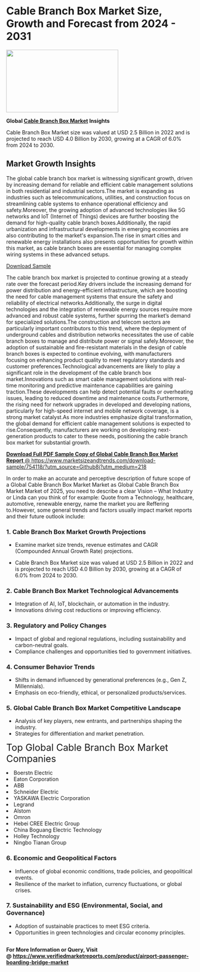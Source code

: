 <H1>Cable Branch Box Market Size, Growth and Forecast from 2024 - 2031</H1><img class="aligncenter size-medium wp-image-584254" src="https://thirdeyenews.in/wp-content/uploads/2024/09/Global-Market-Research-300x168.jpeg" alt="" width="300" height="168" /><p><strong>Global&nbsp;<a href="https://www.marketsizeandtrends.com/download-sample/754118/?utm_source=Github8j?utm_medium=218">Cable Branch Box Market</a> Insights</strong></p><p>Cable Branch Box Market size was valued at USD 2.5 Billion in 2022 and is projected to reach USD 4.0 Billion by 2030, growing at a CAGR of 6.0% from 2024 to 2030.</p><p><h2>Market Growth Insights</h2> <p>The global cable branch box market is witnessing significant growth, driven by increasing demand for reliable and efficient cable management solutions in both residential and industrial sectors.The market is expanding as industries such as telecommunications, utilities, and construction focus on streamlining cable systems to enhance operational efficiency and safety.Moreover, the growing adoption of advanced technologies like 5G networks and IoT (Internet of Things) devices are further boosting the demand for high-quality cable branch boxes.Additionally, the rapid urbanization and infrastructural developments in emerging economies are also contributing to the market's expansion.The rise in smart cities and renewable energy installations also presents opportunities for growth within this market, as cable branch boxes are essential for managing complex wiring systems in these advanced setups.</p> <p><a href="#">Download Sample</a></p> <p>The cable branch box market is projected to continue growing at a steady rate over the forecast period.Key drivers include the increasing demand for power distribution and energy-efficient infrastructure, which are boosting the need for cable management systems that ensure the safety and reliability of electrical networks.Additionally, the surge in digital technologies and the integration of renewable energy sources require more advanced and robust cable systems, further spurring the market’s demand for specialized solutions.The construction and telecom sectors are particularly important contributors to this trend, where the deployment of underground cables and distribution networks necessitates the use of cable branch boxes to manage and distribute power or signal safely.Moreover, the adoption of sustainable and fire-resistant materials in the design of cable branch boxes is expected to continue evolving, with manufacturers focusing on enhancing product quality to meet regulatory standards and customer preferences.Technological advancements are likely to play a significant role in the development of the cable branch box market.Innovations such as smart cable management solutions with real-time monitoring and predictive maintenance capabilities are gaining traction.These developments can help detect potential faults or overheating issues, leading to reduced downtime and maintenance costs.Furthermore, the rising need for network upgrades in developed and developing nations, particularly for high-speed internet and mobile network coverage, is a strong market catalyst.As more industries emphasize digital transformation, the global demand for efficient cable management solutions is expected to rise.Consequently, manufacturers are working on developing next-generation products to cater to these needs, positioning the cable branch box market for substantial growth.<p><a href="#"></p><p><span class=""><strong>Download Full PDF Sample Copy of Global Cable Branch Box Market Report</strong> @ <a href="https://www.marketsizeandtrends.com/download-sample/754118/?utm_source=Github8j?utm_medium=218" target="_blank">https://www.marketsizeandtrends.com/download-sample/754118/?utm_source=Github8j?utm_medium=218</a></span></p><p>In order to make an accurate and perceptive description of future scope of a Global&nbsp;Cable Branch Box Market Market as Global&nbsp;Cable Branch Box Market Market of 2025, you need to describe a clear Vision &ndash; What Industry or Linda can you think of for example: Quote from a Technology, healthcare, automotive, renewable energy, name the market you are Reffering to.However, some general trends and factors usually impact market reports and their future outlook include:</p><h3>1.&nbsp;<strong>Cable Branch Box Market Growth Projections</strong></h3><ul><li>Examine market size trends, revenue estimates and CAGR (Compounded Annual Growth Rate) projections.</li><li><p>Cable Branch Box Market size was valued at USD 2.5 Billion in 2022 and is projected to reach USD 4.0 Billion by 2030, growing at a CAGR of 6.0% from 2024 to 2030.</p></li></ul><h3>2.&nbsp;<strong>Cable Branch Box Market Technological Advancements</strong></h3><ul><li>Integration of AI, IoT, blockchain, or automation in the industry.</li><li>Innovations driving cost reductions or improving efficiency.</li></ul><h3>3.&nbsp;<strong>Regulatory and Policy Changes</strong></h3><ul><li>Impact of global and regional regulations, including sustainability and carbon-neutral goals.</li><li>Compliance challenges and opportunities tied to government initiatives.</li></ul><h3>4.&nbsp;<strong>Consumer Behavior Trends</strong></h3><ul><li>Shifts in demand influenced by generational preferences (e.g., Gen Z, Millennials).</li><li>Emphasis on eco-friendly, ethical, or personalized products/services.</li></ul><h3>5.&nbsp;<strong>Global Cable Branch Box Market Competitive Landscape</strong></h3><ul><li>Analysis of key players, new entrants, and partnerships shaping the industry.</li><li>Strategies for differentiation and market penetration.</li></ul><p data-pm-slice="1 1 []"><span style="color: inherit; font-family: inherit; font-size: 25px;">Top Global Cable Branch Box Market Companies</span></p><div class="" data-test-id=""><p><li>Boerstn Electric</li><li> Eaton Corporation</li><li> ABB</li><li> Schneider Electric</li><li> YASKAWA Electric Corporation</li><li> Legrand</li><li> Alstom</li><li> Omron</li><li> Hebei CREE Electric Group</li><li> China Boguang Electric Technology</li><li> Holley Technology</li><li> Ningbo Tianan Group</li></p></div><h3>6.&nbsp;<strong>Economic and Geopolitical Factors</strong></h3><ul><li>Influence of global economic conditions, trade policies, and geopolitical events.</li><li>Resilience of the market to inflation, currency fluctuations, or global crises.</li></ul><h3>7.&nbsp;<strong>Sustainability and ESG (Environmental, Social, and Governance)</strong></h3><ul><li>Adoption of sustainable practices to meet ESG criteria.</li><li>Opportunities in green technologies and circular economy principles.</li></ul><h2><strong style="font-size: 14px;">For More Information or Query, Visit @&nbsp;</strong><a style="background-color: #ffffff; font-size: 14px;" href="https://www.marketsizeandtrends.com/report/cable-branch-box-market/" target="_blank">https://www.verifiedmarketreports.com/product/airport-passenger-boarding-bridge-market</a></h2>